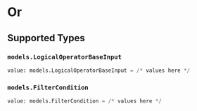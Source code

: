 # Or


## Supported Types

### `models.LogicalOperatorBaseInput`

```python
value: models.LogicalOperatorBaseInput = /* values here */
```

### `models.FilterCondition`

```python
value: models.FilterCondition = /* values here */
```

